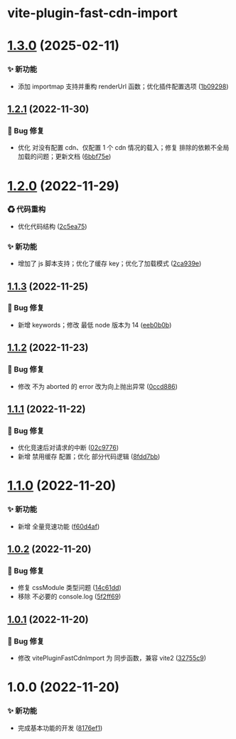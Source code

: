 # vite-plugin-fast-cdn-import

# [1.3.0](https://github.com/CaoMeiYouRen/vite-plugin-fast-cdn-import/compare/v1.2.1...v1.3.0) (2025-02-11)


### ✨ 新功能

* 添加 importmap 支持并重构 renderUrl 函数；优化插件配置选项 ([1b09298](https://github.com/CaoMeiYouRen/vite-plugin-fast-cdn-import/commit/1b09298))

## [1.2.1](https://github.com/CaoMeiYouRen/vite-plugin-fast-cdn-import/compare/v1.2.0...v1.2.1) (2022-11-30)


### 🐛 Bug 修复

* 优化 对没有配置 cdn、仅配置 1 个 cdn 情况的载入；修复 排除的依赖不全局加载的问题；更新文档 ([6bbf75e](https://github.com/CaoMeiYouRen/vite-plugin-fast-cdn-import/commit/6bbf75e))

# [1.2.0](https://github.com/CaoMeiYouRen/vite-plugin-fast-cdn-import/compare/v1.1.3...v1.2.0) (2022-11-29)


### ♻ 代码重构

* 优化代码结构 ([2c5ea75](https://github.com/CaoMeiYouRen/vite-plugin-fast-cdn-import/commit/2c5ea75))


### ✨ 新功能

* 增加了 js 脚本支持；优化了缓存 key；优化了加载模式 ([2ca939e](https://github.com/CaoMeiYouRen/vite-plugin-fast-cdn-import/commit/2ca939e))

## [1.1.3](https://github.com/CaoMeiYouRen/vite-plugin-fast-cdn-import/compare/v1.1.2...v1.1.3) (2022-11-25)


### 🐛 Bug 修复

* 新增 keywords；修改 最低 node 版本为 14 ([eeb0b0b](https://github.com/CaoMeiYouRen/vite-plugin-fast-cdn-import/commit/eeb0b0b))

## [1.1.2](https://github.com/CaoMeiYouRen/vite-plugin-fast-cdn-import/compare/v1.1.1...v1.1.2) (2022-11-23)


### 🐛 Bug 修复

* 修改 不为 aborted 的 error 改为向上抛出异常 ([0ccd886](https://github.com/CaoMeiYouRen/vite-plugin-fast-cdn-import/commit/0ccd886))

## [1.1.1](https://github.com/CaoMeiYouRen/vite-plugin-fast-cdn-import/compare/v1.1.0...v1.1.1) (2022-11-22)


### 🐛 Bug 修复

* 优化竞速后对请求的中断 ([02c9776](https://github.com/CaoMeiYouRen/vite-plugin-fast-cdn-import/commit/02c9776))
* 新增 禁用缓存 配置；优化 部分代码逻辑 ([8fdd7bb](https://github.com/CaoMeiYouRen/vite-plugin-fast-cdn-import/commit/8fdd7bb))

# [1.1.0](https://github.com/CaoMeiYouRen/vite-plugin-fast-cdn-import/compare/v1.0.2...v1.1.0) (2022-11-20)


### ✨ 新功能

* 新增 全量竞速功能 ([f60d4af](https://github.com/CaoMeiYouRen/vite-plugin-fast-cdn-import/commit/f60d4af))

## [1.0.2](https://github.com/CaoMeiYouRen/vite-plugin-fast-cdn-import/compare/v1.0.1...v1.0.2) (2022-11-20)


### 🐛 Bug 修复

* 修复 cssModule 类型问题 ([14c61dd](https://github.com/CaoMeiYouRen/vite-plugin-fast-cdn-import/commit/14c61dd))
* 移除 不必要的 console.log ([5f2ff69](https://github.com/CaoMeiYouRen/vite-plugin-fast-cdn-import/commit/5f2ff69))

## [1.0.1](https://github.com/CaoMeiYouRen/vite-plugin-fast-cdn-import/compare/v1.0.0...v1.0.1) (2022-11-20)


### 🐛 Bug 修复

* 修改 vitePluginFastCdnImport 为 同步函数，兼容 vite2 ([32755c9](https://github.com/CaoMeiYouRen/vite-plugin-fast-cdn-import/commit/32755c9))

# 1.0.0 (2022-11-20)


### ✨ 新功能

* 完成基本功能的开发 ([8176ef1](https://github.com/CaoMeiYouRen/vite-plugin-fast-cdn-import/commit/8176ef1))
